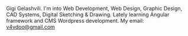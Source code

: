 
<!---
GG-Dimension/GG-Dimension is a ✨ special ✨ repository because its `README.md` (this file) appears on your GitHub profile.
You can click the Preview link to take a look at your changes.
--->
Gigi Gelashvili. I'm into Web Development, Web Design, Graphic Design, CAD Systems, Digital Sketching & Drawing.
Lately learning Angular framework and CMS Wordpress development.
My email: v4vdoo@gmail.com
